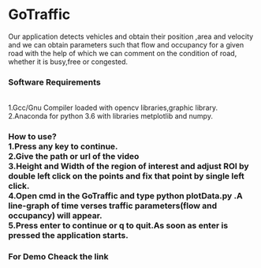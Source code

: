 # GoTraffic

Our application detects vehicles and obtain their position ,area and velocity and we can obtain parameters such that flow and occupancy for a given road with the help of which we can comment on the condition of road, whether it is busy,free or congested.
<h3>Software Requirements</h3>
<br>1.Gcc/Gnu Compiler loaded with opencv libraries,graphic library.
<br>2.Anaconda for python 3.6 with libraries metplotlib and numpy.
<br>
<h3>How to use?
<br>1.Press any key to continue.
<br>2.Give the path or url of the video
<br>3.Height and Width of the region of interest and adjust ROI by double left click on the points and fix that point by single left click.
<br>4.Open cmd in the GoTraffic and type <b>python plotData.py</b>  .A line-graph of time verses traffic parameters(flow and occupancy) will appear. 
<br>5.Press <b>enter</b> to continue or <b>q</b> to quit.As soon as enter is pressed the application starts.

<h3>For Demo
Cheack the link


